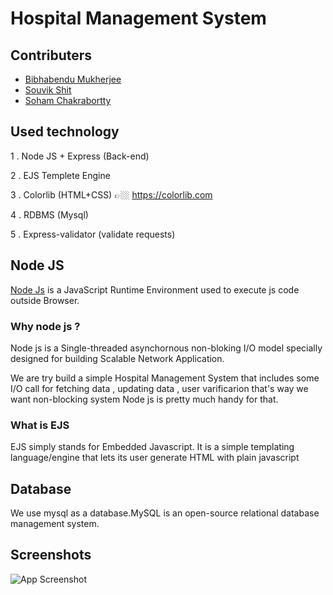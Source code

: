 # Hospital Management System

## Contributers

- [Bibhabendu Mukherjee](https://github.com/BibhabenduMukherjee)
- [Souvik Shit](https://github.com/souvik2001shit)
- [Soham Chakrabortty](https://github.com/milky-way2)

## Used technology

1 . Node JS + Express (Back-end)

2 . EJS Templete Engine

3 . Colorlib (HTML+CSS) 👉🏼 https://colorlib.com

4 . RDBMS (Mysql)

5 . Express-validator (validate requests)

## Node JS

[Node Js](https://nodejs.org/en/) is a JavaScript Runtime Environment used to execute js code outside Browser.


### Why node js ? 

Node js is a Single-threaded asynchornous non-bloking 
I/O model specially designed for building Scalable Network Application.

We are try build a simple Hospital Management System that includes some I/O call for fetching data , updating data 
, user varificarion that's way we want non-blocking system Node js is pretty much handy for that.


###  What is EJS
EJS simply stands for Embedded Javascript. It is a simple templating language/engine that lets its user generate HTML with plain javascript


## Database 

We use mysql as a database.MySQL is an open-source relational database management system. 



## Screenshots

![App Screenshot](https://cdn.sanity.io/images/ut0bz4g6/production/ec324f4d1fdd408f880fde0a4e04a69a1f4013b0-1050x754.png)





